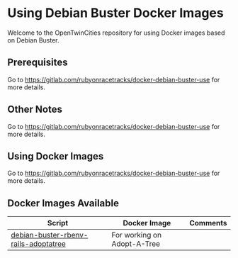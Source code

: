 # Using Debian Buster Docker Images

Welcome to the OpenTwinCities repository for using Docker images based on Debian Buster.

## Prerequisites
Go to https://gitlab.com/rubyonracetracks/docker-debian-buster-use for more details.

## Other Notes
Go to https://gitlab.com/rubyonracetracks/docker-debian-buster-use for more details.

## Using Docker Images
Go to https://gitlab.com/rubyonracetracks/docker-debian-buster-use for more details.

## Docker Images Available
| Script | Docker Image | Comments |
|--------|--------------|----------|
[debian-buster-rbenv-rails-adoptatree](https://github.com/OpenTwinCities/docker-debian-buster-rbenv-rails-adoptatree) | For working on Adopt-A-Tree |
